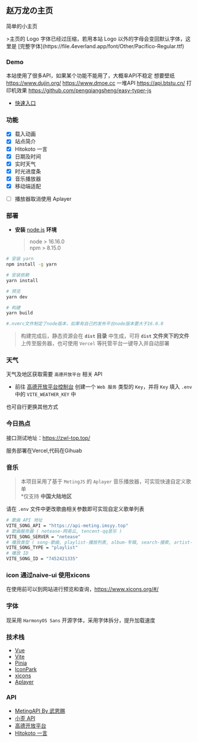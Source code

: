 
<p>
<strong><h2>赵万龙の主页</h2></strong>
简单的小主页
</p>
>主页的 Logo 字体已经过压缩，若用本站 Logo 以外的字母会变回默认字体，这里是 [完整字体](https://file.4everland.app/font/Other/Pacifico-Regular.ttf)

### Demo

本站使用了很多API，如果某个功能不能用了，大概率API不稳定
 想要壁纸  https://www.dujin.org/  https://www.dmoe.cc
 一堆API  https://api.btstu.cn/
 打印机效果  https://github.com/pengqiangsheng/easy-typer-js

- [快速入口](https://zwl-turnback.cn/)

### 功能

- [x] 载入动画
- [x] 站点简介
- [x] Hitokoto 一言
- [x] 日期及时间
- [x] 实时天气
- [x] 时光进度条
- [x] 音乐播放器
- [x] 移动端适配

* [ ] 播放器取消使用 Aplayer

### 部署

* **安装** [node.js](https://nodejs.org/zh-cn/) **环境**

  > node > 16.16.0  
  > npm > 8.15.0
  
```bash
# 安装 yarn
npm install -g yarn

# 安装依赖
yarn install

# 预览
yarn dev

# 构建
yarn build

#.nvmrc文件制定了node版本，如果有自己的发布平台node版本要大于16.0.0
```
> 构建完成后，静态资源会在 **`dist` 目录** 中生成，可将 **`dist` 文件夹下的文件**上传至服务器，也可使用 `Vercel` 等托管平台一键导入并自动部署

### 天气

天气及地区获取需要 `高德开放平台` 相关 API  

- 前往 [高德开放平台控制台](https://console.amap.com/dev/index) 创建一个 `Web 服务` 类型的 `Key`，并将 `Key` 填入 `.env` 中的 `VITE_WEATHER_KEY` 中

也可自行更换其他方式

### 今日热点

接口测试地址：https://zwl-top.top/

服务部署在Vercel,代码在Gihuab

### 音乐

>本项目采用了基于 `MetingJS` 的 `Aplayer` 音乐播放器，可实现快速自定义歌单  
>*仅支持 **中国大陆地区**

请在 `.env` 文件中更改歌曲相关参数即可实现自定义歌单列表

```bash
# 歌曲 API 地址
VITE_SONG_API = "https://api-meting.imsyy.top"
# 歌曲服务器 ( netease-网易云, tencent-qq音乐 )
VITE_SONG_SERVER = "netease"
# 播放类型 ( song-歌曲, playlist-播放列表, album-专辑, search-搜索, artist-艺术家 )
VITE_SONG_TYPE = "playlist"
# 播放 ID
VITE_SONG_ID = "7452421335"
```
### icon 通过naive-ui 使用xicons

在使用前可以到网站进行预览和查询，https://www.xicons.org/#/

### 字体

现采用 `HarmonyOS Sans` 开源字体，采用字体拆分，提升加载速度


### 技术栈

* [Vue](https://cn.vuejs.org/)
* [Vite](https://vitejs.cn/vite3-cn/)
* [Pinia](https://pinia.vuejs.org/zh/)
* [IconPark](https://iconpark.oceanengine.com/official)
* [xicons](https://xicons.org/)
* [Aplayer](https://aplayer.js.org/)

### API

* [MetingAPI By 武恩赐](https://api.wuenci.com/meting/api/)
* [小歪 API](https://api.ixiaowai.cn/)
* [高德开放平台](https://lbs.amap.com/)
* [Hitokoto 一言](https://hitokoto.cn/)

